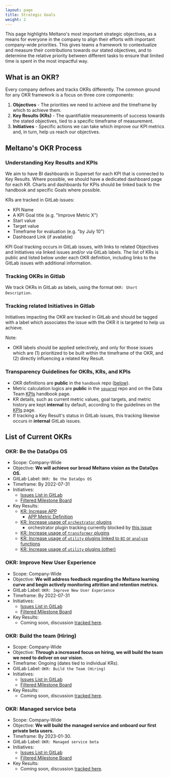 ```yaml
---
layout: page
title: Strategic Goals
weight: 2
---
```


This page highlights Meltano's most important strategic objectives, as a means for everyone in the company to align their efforts with important company-wide priorities. This gives teams a framework to contextualize and measure their contributions towards our stated objectives, and to determine the relative priority between different tasks to ensure that limited time is spent in the most impactful way.

## What is an OKR?

Every company defines and tracks OKRs differently. The common ground for any OKR framework is a focus on three core components:

1. **Objectives** - The priorities we need to achieve and the timeframe by which to achieve them.
2. **Key Results (KRs)** - The quantifiable measurements of success towards the stated objectives, tied to a specific timeframe of measurement.
3. **Initiatives** - Specific actions we can take which improve our KPI metrics and, in turn, help us reach our objectives.

## Meltano's OKR Process

### Understanding Key Results and KPIs

We aim to have BI dashboards in Superset for each KPI that is connected to Key Results.
Where possible, we should have a dedicated dashboard page for each KR.
Charts and dashboards for KPIs should be linked back to the handbook and specific Goals where possible.

KRs are tracked in GitLab issues:

- KPI Name
- A KPI Goal title (e.g. "Improve Metric X")
- Start value
- Target value
- Timeframe for evaluation (e.g. "by July 10")
- Dashboard Link (if available)

KPI Goal tracking occurs in GitLab issues, with links to related Objectives and Initiatives via linked issues and/or via GitLab labels. The list of KRs is public and listed below under each OKR definition, including links to the GitLab issues with additional information.

### Tracking OKRs in Gitlab

We track OKRs in GitLab as labels, using the format `OKR: Short Description`.

### Tracking related Initiatives in Gitlab

Initiatives impacting the OKR are tracked in GitLab and should be tagged with a label which associates the issue with the OKR it is targeted to help us achieve.

Note:

- OKR labels should be applied selectively, and only for those issues which are (1) prioritized to be built within the timeframe of the OKR, and (2) directly influencing a related Key Result.

### Transparency Guidelines for OKRs, KRs, and KPIs

- OKR definitions are **public** in the `handbook` repo ([below](#list-of-current-goals-and-kpis)).
- Metric calculation logics are **public** in the [`squared`](https://gitlab.com/meltano/squared) repo and on the Data Team [KPIs](/data-team/kpis) handbook page.
- KR details, such as current metric values, goal targets, and metric history are kept **internal** by default, according to the guidelines on the [KPIs](/data-team/kpis#why-kpis-are-internal-by-default) page.
- If tracking a Key Result's status in GitLab issues, this tracking likewise occurs in **internal** GitLab issues.

## List of Current OKRs

### OKR: Be the DataOps OS

- Scope: Company-Wide
- Objective: **We will achieve our broad Meltano vision as the DataOps OS.**
- GitLab Label: `OKR: Be the DataOps OS`
- Timeframe: By 2022-07-31
- Initiatives:
  - [Issues List in GitLab](https://gitlab.com/groups/meltano/-/issues?sort=created_date&state=all&label_name[]=OKR:+Be+the+DataOps+OS)
  - [Filtered Milestone Board](https://gitlab.com/groups/meltano/-/boards/1933232?label_name[]=OKR:+Be+the+DataOps+OS)
- Key Results:
  - [KR: Increase APP](https://gitlab.com/meltano/meta/-/issues/217)
    - [APP Metric Definition](/data-team/kpis#app---average-plugin-types-per-project)
  - [KR: Increase usage of `orchestrator` plugins](https://gitlab.com/meltano/meta/-/issues/220)
    - orchestrator plugin tracking currently blocked by [this issue](https://gitlab.com/meltano/meta/-/issues/216)
  - [KR: Increase usage of `transformer` plugins](https://gitlab.com/meltano/meta/-/issues/219)
  - [KR: Increase usage of `utility` plugins linked to `BI` or `analyze` functions](https://gitlab.com/meltano/meta/-/issues/218)
  - [KR: Increase usage of `utility` plugins (other)](https://gitlab.com/meltano/meta/-/issues/221)

### OKR: Improve New User Experience

- Scope: Company-Wide
- Objective: **We will address feedback regarding the Meltano learning curve and begin actively monitoring attrition and retention metrics.**
- GitLab Label: `OKR: Improve New User Experience`
- Timeframe: By 2022-07-31
- Initiatives:
  - [Issues List in GitLab](https://gitlab.com/groups/meltano/-/issues?sort=created_date&state=all&label_name[]=OKR:+Improve+New+User+Experience)
  - [Filtered Milestone Board](https://gitlab.com/groups/meltano/-/boards/1933232?label_name[]=OKR:+Improve+New+User+Experience)
- Key Results:
  - Coming soon, discussion [tracked here](https://gitlab.com/meltano/meta/-/issues/232).

### OKR: Build the team (Hiring)

- Scope: Company-Wide
- Objective: **Through a increased focus on hiring, we will build the team we need to deliver on our vision.**
- Timeframe: Ongoing (dates tied to individual KRs).
- GitLab Label: `OKR: Build the Team (Hiring)`
- Initiatives:
  - [Issues List in GitLab](https://gitlab.com/groups/meltano/-/issues?sort=created_date&state=all&label_name[]=OKR:+Build+the+Team+(Hiring))
  - [Filtered Milestone Board](https://gitlab.com/groups/meltano/-/boards/1933232?label_name[]=OKR:+Build+the+Team+(Hiring))
- Key Results:
  - Coming soon, discussion [tracked here](https://gitlab.com/meltano/meta/-/issues/230).

### OKR: Managed service beta

- Scope: Company-Wide
- Objective: **We will build the managed service and onboard our first private beta users.**
- Timeframe: By 2023-01-30.
- GitLab Label: `OKR: Managed service beta`
- Initiatives:
  - [Issues List in GitLab](https://gitlab.com/groups/meltano/-/issues?sort=created_date&state=all&label_name[]=OKR:+Managed+Service+Beta)
  - [Filtered Milestone Board](https://gitlab.com/groups/meltano/-/boards/1933232?label_name[]=OKR:+Managed+Service+Beta)
- Key Results:
  - Coming soon, discussion [tracked here](https://gitlab.com/meltano/meta/-/issues/231).
